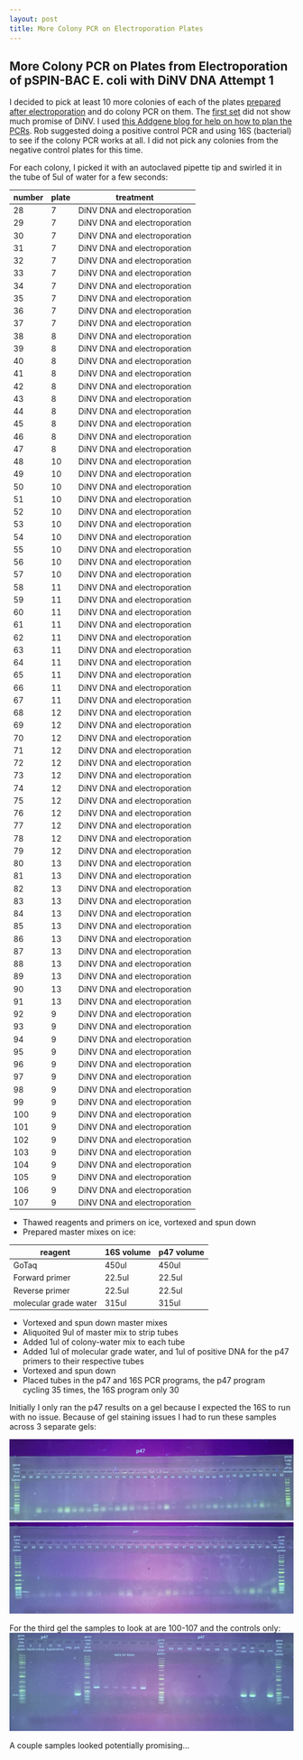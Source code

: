 ```yaml
---
layout: post
title: More Colony PCR on Electroporation Plates
---
```


## More Colony PCR on Plates from Electroporation of pSPIN-BAC E. coli with DiNV DNA Attempt 1

I decided to pick at least 10 more colonies of each of the plates [prepared after electroporation](https://meschedl.github.io/Unckless-Lab-Notebook-Maggie/2024/01/29/electro-DiNV-DNA-1.html) and do colony PCR on them. The [first set](https://meschedl.github.io/Unckless-Lab-Notebook-Maggie/2024/01/30/colony-pcr-electro-DiNV.html) did not show much promise of DiNV. I used [this Addgene blog for help on how to plan the PCRs](https://blog.addgene.org/plasmids-101-colony-pcr). Rob suggested doing a positive control PCR and using 16S (bacterial) to see if the colony PCR works at all. I did not pick any colonies from the negative control plates for this time. 

For each colony, I picked it with an autoclaved pipette tip and swirled it in the tube of 5ul of water for a few seconds:

| number | plate | treatment                    |
|--------|-------|------------------------------|
| 28     | 7     | DiNV DNA and electroporation |
| 29     | 7     | DiNV DNA and electroporation |
| 30     | 7     | DiNV DNA and electroporation |
| 31     | 7     | DiNV DNA and electroporation |
| 32     | 7     | DiNV DNA and electroporation |
| 33     | 7     | DiNV DNA and electroporation |
| 34     | 7     | DiNV DNA and electroporation |
| 35     | 7     | DiNV DNA and electroporation |
| 36     | 7     | DiNV DNA and electroporation |
| 37     | 7     | DiNV DNA and electroporation |
| 38     | 8     | DiNV DNA and electroporation |
| 39     | 8     | DiNV DNA and electroporation |
| 40     | 8     | DiNV DNA and electroporation |
| 41     | 8     | DiNV DNA and electroporation |
| 42     | 8     | DiNV DNA and electroporation |
| 43     | 8     | DiNV DNA and electroporation |
| 44     | 8     | DiNV DNA and electroporation |
| 45     | 8     | DiNV DNA and electroporation |
| 46     | 8     | DiNV DNA and electroporation |
| 47     | 8     | DiNV DNA and electroporation |
| 48     | 10    | DiNV DNA and electroporation |
| 49     | 10    | DiNV DNA and electroporation |
| 50     | 10    | DiNV DNA and electroporation |
| 51     | 10    | DiNV DNA and electroporation |
| 52     | 10    | DiNV DNA and electroporation |
| 53     | 10    | DiNV DNA and electroporation |
| 54     | 10    | DiNV DNA and electroporation |
| 55     | 10    | DiNV DNA and electroporation |
| 56     | 10    | DiNV DNA and electroporation |
| 57     | 10    | DiNV DNA and electroporation |
| 58     | 11    | DiNV DNA and electroporation |
| 59     | 11    | DiNV DNA and electroporation |
| 60     | 11    | DiNV DNA and electroporation |
| 61     | 11    | DiNV DNA and electroporation |
| 62     | 11    | DiNV DNA and electroporation |
| 63     | 11    | DiNV DNA and electroporation |
| 64     | 11    | DiNV DNA and electroporation |
| 65     | 11    | DiNV DNA and electroporation |
| 66     | 11    | DiNV DNA and electroporation |
| 67     | 11    | DiNV DNA and electroporation |
| 68     | 12    | DiNV DNA and electroporation |
| 69     | 12    | DiNV DNA and electroporation |
| 70     | 12    | DiNV DNA and electroporation |
| 71     | 12    | DiNV DNA and electroporation |
| 72     | 12    | DiNV DNA and electroporation |
| 73     | 12    | DiNV DNA and electroporation |
| 74     | 12    | DiNV DNA and electroporation |
| 75     | 12    | DiNV DNA and electroporation |
| 76     | 12    | DiNV DNA and electroporation |
| 77     | 12    | DiNV DNA and electroporation |
| 78     | 12    | DiNV DNA and electroporation |
| 79     | 12    | DiNV DNA and electroporation |
| 80     | 13    | DiNV DNA and electroporation |
| 81     | 13    | DiNV DNA and electroporation |
| 82     | 13    | DiNV DNA and electroporation |
| 83     | 13    | DiNV DNA and electroporation |
| 84     | 13    | DiNV DNA and electroporation |
| 85     | 13    | DiNV DNA and electroporation |
| 86     | 13    | DiNV DNA and electroporation |
| 87     | 13    | DiNV DNA and electroporation |
| 88     | 13    | DiNV DNA and electroporation |
| 89     | 13    | DiNV DNA and electroporation |
| 90     | 13    | DiNV DNA and electroporation |
| 91     | 13    | DiNV DNA and electroporation |
| 92     | 9     | DiNV DNA and electroporation |
| 93     | 9     | DiNV DNA and electroporation |
| 94     | 9     | DiNV DNA and electroporation |
| 95     | 9     | DiNV DNA and electroporation |
| 96     | 9     | DiNV DNA and electroporation |
| 97     | 9     | DiNV DNA and electroporation |
| 98     | 9     | DiNV DNA and electroporation |
| 99     | 9     | DiNV DNA and electroporation |
| 100    | 9     | DiNV DNA and electroporation |
| 101    | 9     | DiNV DNA and electroporation |
| 102    | 9     | DiNV DNA and electroporation |
| 103    | 9     | DiNV DNA and electroporation |
| 104    | 9     | DiNV DNA and electroporation |
| 105    | 9     | DiNV DNA and electroporation |
| 106    | 9     | DiNV DNA and electroporation |
| 107    | 9     | DiNV DNA and electroporation |


- Thawed reagents and primers on ice, vortexed and spun down
- Prepared master mixes on ice:

|reagent|16S volume|p47 volume|
|---|---|---|
|GoTaq|450ul|450ul|
|Forward primer|22.5ul|22.5ul|
|Reverse primer|22.5ul|22.5ul|
|molecular grade water|315ul|315ul|

- Vortexed and spun down master mixes
- Aliquoited 9ul of master mix to strip tubes 
- Added 1ul of colony-water mix to each tube
- Added 1ul of molecular grade water, and 1ul of positive DNA for the p47 primers to their respective tubes 
- Vortexed and spun down 
- Placed tubes in the p47 and 16S PCR programs, the p47 program cycling 35 times, the 16S program only 30

Initially I only ran the p47 results on a gel because I expected the 16S to run with no issue. Because of gel staining issues I had to run these samples across 3 separate gels:

![](https://raw.githubusercontent.com/meschedl/Unckless-Lab-Notebook-Maggie/master/images/20240201-gel-1.jpg)
![](https://raw.githubusercontent.com/meschedl/Unckless-Lab-Notebook-Maggie/master/images/20240201-gel-2.jpg)

For the third gel the samples to look at are 100-107 and the controls only:
![](https://raw.githubusercontent.com/meschedl/Unckless-Lab-Notebook-Maggie/master/images/20240201-gel-3.jpg)

A couple samples looked potentially promising... 